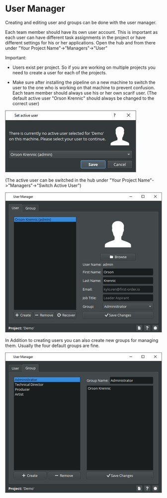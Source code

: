 # User Manager
Creating and editing user and groups can be done with the user manager.

Each team member should have its own user account. This is important as each user can
have different task assignments in the project or have different settings for his or her applications.
Open the hub and from there under "Your Project Name"->"Managers"->"User"

Important: 
- Users exist per project. So if you are working on multiple projects you need to create a user for each of the projects.

- Make sure after installing the pipeline on a new machine to switch the user to the one who is working on that
machine to prevent confusion. Each team member should always use his or her own scarif user. 
(The default active user "Orson Krennic" should always be changed to the correct user)

![](../_static/images/ActiveUser_1.JPG)

(The active user can be switched in the hub under "Your Project Name"->"Managers"->"Switch Active User")

![](../_static/images/UserManager_1.JPG)

In Addition to creating users you can also create new groups for managing them. Usually the four default groups are fine.

![](../_static/images/UserManager_2.JPG)

